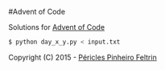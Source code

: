 #Advent of Code

Solutions for [Advent of Code](http://adventofcode.com)

```sh
$ python day_x_y.py < input.txt
```

Copyright (C) 2015 - [Péricles Pinheiro Feltrin](http://periclesfeltrin.com.br/)
